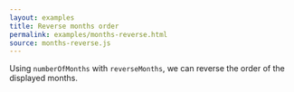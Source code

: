 ```yaml
---
layout: examples
title: Reverse months order
permalink: examples/months-reverse.html
source: months-reverse.js
---
```


Using `numberOfMonths` with `reverseMonths`, we can reverse the order of the displayed months.